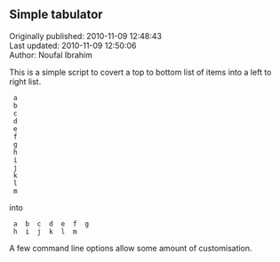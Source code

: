 ## Simple tabulator  
Originally published: 2010-11-09 12:48:43  
Last updated: 2010-11-09 12:50:06  
Author: Noufal Ibrahim  
  
This is a simple script to covert a top to bottom list of items into a left to right list.

     a 
     b 
     c
     d
     e
     f
     g
     h
     i
     j
     k
     l
     m

into

     a  b  c  d  e  f  g
     h  i  j  k  l  m


A few command line options allow some amount of customisation. 